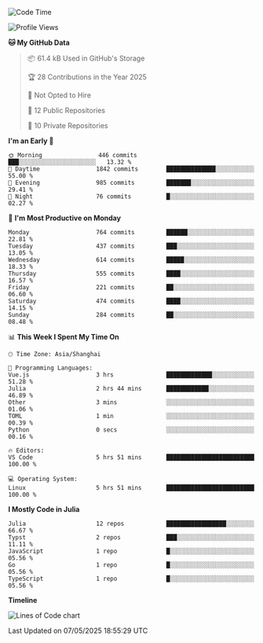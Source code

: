 <!--START_SECTION:waka-->
![Code Time](http://img.shields.io/badge/Code%20Time-400%20hrs%2013%20mins-blue)

![Profile Views](http://img.shields.io/badge/Profile%20Views-0-blue)

**🐱 My GitHub Data** 

> 📦 61.4 kB Used in GitHub's Storage 
 > 
> 🏆 28 Contributions in the Year 2025
 > 
> 🚫 Not Opted to Hire
 > 
> 📜 12 Public Repositories 
 > 
> 🔑 10 Private Repositories 
 > 
**I'm an Early 🐤** 

```text
🌞 Morning                446 commits         ███░░░░░░░░░░░░░░░░░░░░░░   13.32 % 
🌆 Daytime                1842 commits        ██████████████░░░░░░░░░░░   55.00 % 
🌃 Evening                985 commits         ███████░░░░░░░░░░░░░░░░░░   29.41 % 
🌙 Night                  76 commits          █░░░░░░░░░░░░░░░░░░░░░░░░   02.27 % 
```
📅 **I'm Most Productive on Monday** 

```text
Monday                   764 commits         ██████░░░░░░░░░░░░░░░░░░░   22.81 % 
Tuesday                  437 commits         ███░░░░░░░░░░░░░░░░░░░░░░   13.05 % 
Wednesday                614 commits         █████░░░░░░░░░░░░░░░░░░░░   18.33 % 
Thursday                 555 commits         ████░░░░░░░░░░░░░░░░░░░░░   16.57 % 
Friday                   221 commits         ██░░░░░░░░░░░░░░░░░░░░░░░   06.60 % 
Saturday                 474 commits         ████░░░░░░░░░░░░░░░░░░░░░   14.15 % 
Sunday                   284 commits         ██░░░░░░░░░░░░░░░░░░░░░░░   08.48 % 
```


📊 **This Week I Spent My Time On** 

```text
🕑︎ Time Zone: Asia/Shanghai

💬 Programming Languages: 
Vue.js                   3 hrs               █████████████░░░░░░░░░░░░   51.28 % 
Julia                    2 hrs 44 mins       ████████████░░░░░░░░░░░░░   46.89 % 
Other                    3 mins              ░░░░░░░░░░░░░░░░░░░░░░░░░   01.06 % 
TOML                     1 min               ░░░░░░░░░░░░░░░░░░░░░░░░░   00.39 % 
Python                   0 secs              ░░░░░░░░░░░░░░░░░░░░░░░░░   00.16 % 

🔥 Editors: 
VS Code                  5 hrs 51 mins       █████████████████████████   100.00 % 

💻 Operating System: 
Linux                    5 hrs 51 mins       █████████████████████████   100.00 % 
```

**I Mostly Code in Julia** 

```text
Julia                    12 repos            █████████████████░░░░░░░░   66.67 % 
Typst                    2 repos             ███░░░░░░░░░░░░░░░░░░░░░░   11.11 % 
JavaScript               1 repo              █░░░░░░░░░░░░░░░░░░░░░░░░   05.56 % 
Go                       1 repo              █░░░░░░░░░░░░░░░░░░░░░░░░   05.56 % 
TypeScript               1 repo              █░░░░░░░░░░░░░░░░░░░░░░░░   05.56 % 
```



**Timeline**

![Lines of Code chart](https://raw.githubusercontent.com/dhtantoy/dhtantoy/main/assets/bar_graph.png)


 Last Updated on 07/05/2025 18:55:29 UTC
<!--END_SECTION:waka-->



<!--
**dhtantoy/dhtantoy** is a ✨ _special_ ✨ repository because its `README.md` (this file) appears on your GitHub profile.

Here are some ideas to get you started:

- 🔭 I’m currently working on ...
- 🌱 I’m currently learning ...
- 👯 I’m looking to collaborate on ...
- 🤔 I’m looking for help with ...
- 💬 Ask me about ...
- 📫 How to reach me: ...
- 😄 Pronouns: ...
- ⚡ Fun fact: ...
-->

